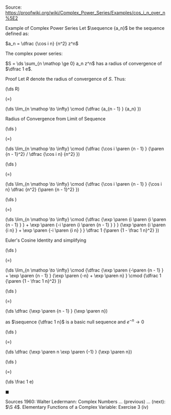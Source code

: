 # 

Source: https://proofwiki.org/wiki/Complex_Power_Series/Examples/cos_i_n_over_n%5E2

Example of Complex Power Series
Let $\sequence {a_n}$ be the sequence defined as:

$a_n = \dfrac {\cos i n} {n^2} z^n$

The complex power series:

$S = \ds \sum_{n \mathop \ge 0} a_n z^n$
has a radius of convergence of $\dfrac 1 e$.


Proof
Let $R$ denote the radius of convergence of $S$.
Thus:














\(\ds R\)

\(=\)







\(\ds \lim_{n \mathop \to \infty} \cmod {\dfrac {a_{n - 1} } {a_n} }\)





Radius of Convergence from Limit of Sequence














\(\ds \)

\(=\)







\(\ds \lim_{n \mathop \to \infty} \cmod {\dfrac {\cos i \paren {n - 1} } {\paren {n - 1}^2} / \dfrac {\cos i n} {n^2} }\)




















\(\ds \)

\(=\)







\(\ds \lim_{n \mathop \to \infty} \cmod {\dfrac {\cos i \paren {n - 1} } {\cos i n} \dfrac {n^2} {\paren {n - 1}^2} }\)




















\(\ds \)

\(=\)







\(\ds \lim_{n \mathop \to \infty} \cmod {\dfrac {\exp \paren {i \paren {i \paren {n - 1} } } + \exp \paren {-i \paren {i \paren {n - 1} } } } {\exp \paren {i \paren {i n} } + \exp \paren {-i \paren {i n} } } \dfrac 1 {\paren {1 - \frac 1 n}^2} }\)





Euler's Cosine Identity and simplifying














\(\ds \)

\(=\)







\(\ds \lim_{n \mathop \to \infty} \cmod {\dfrac {\exp \paren {-\paren {n - 1} } + \exp \paren {n - 1} } {\exp \paren {-n} + \exp \paren n} } \cmod {\dfrac 1 {\paren {1 - \frac 1 n}^2} }\)




















\(\ds \)

\(=\)







\(\ds \dfrac {\exp \paren {n - 1} } {\exp \paren n}\)





as $\sequence {\dfrac 1 n}$ is a basic null sequence and $e^{-n} \to 0$














\(\ds \)

\(=\)







\(\ds \dfrac {\exp \paren n \exp \paren {-1} } {\exp \paren n}\)




















\(\ds \)

\(=\)







\(\ds \frac 1 e\)









$\blacksquare$


Sources
1960: Walter Ledermann: Complex Numbers ... (previous) ... (next): $\S 4$. Elementary Functions of a Complex Variable: Exercise $3 \ \text {(iv)}$




